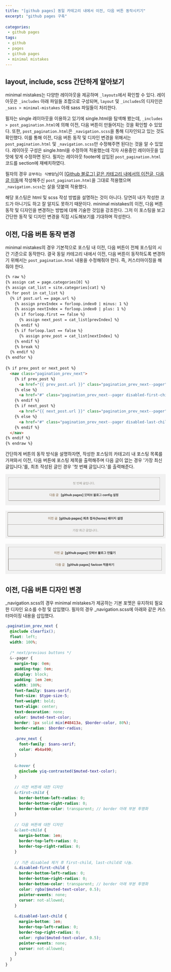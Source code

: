```yaml
---
title: "[github pages] 동일 카테고리 내에서 이전, 다음 버튼 동작시키기"
excerpt: "github pages 구축"

categories:
 - github pages
tags:
 - github
 - pages
 - github pages
 - minimal mistakes
---
```

## layout, include, scss 간단하게 알아보기
minimal mistakes는 다양한 레이아웃을 제공하며 `_layouts`에서 확인할 수 있다. 레이아웃은 `_includes` 아래 파일들 조합으로 구성되며, `layout` 및 `_includes`의 디자인은 `_sass > minimal-mistakes` 아래 sass 파일들이 처리한다.

필자는 single 레이아웃을 이용하고 있기에 single.html을 탐색해 봤는데, `_includes > post_pagination.html`에 의해 이전, 다음 버튼이 만들어지는 것을 확인할 수 있었다. 또한, `post_pagination.html`은 `_navigation.scss`을 통해 디자인되고 있는 것도 확인했다. 이를 통해 이전, 다음 버튼 동작 및 디자인 변경을 위해서는 `post_pagination.html` 및 `_navigation.scss`만 수정해주면 된다는 것을 알 수 있었다. 레이아웃 구성은 single.html을 수정하여 적용했는데 각자 사용중인 레이아웃을 입맛에 맞게 수정하면 된다. 필자는 레이아웃 footer에 삽입된 `post_pagination.html` 코드를 section에 재배치하였다.

필자의 경우 `공부하는 식빵맘`님이 [[Github 블로그] 같은 카테고리 내에서의 이전글, 다음글 이동](https://ansohxxn.github.io/blog/prevnext/)에 작성해주신 `post_pagination.html`을 그대로 적용했으며 `_navigation.scss`는 살을 덧붙여 적용했다.

해당 포스팅은 html 및 scss 작성 방법을 설명하는 것이 아니다. 당연히 내가 작성한 코드가 아니기도 하고 잘 알지도 못하기 때문이다. minimal mistakes의 이전, 다음 버튼 동작 및 디자인을 변경하는 방법에 대해 기술한 것임을 강조한다. 그저 이 포스팅을 보고 간단한 동작 및 디자인 변경을 직접 시도해보기를 기대하며 작성한다.

## 이전, 다음 버튼 동작 변경
minimal mistakes의 경우 기본적으로 포스팅 내 이전, 다음 버튼이 전체 포스팅의 시간 기준으로 동작한다. 결국 동일 카테고리 내에서 이전, 다음 버튼이 동작하도록 변경하기 위해서는 `post_pagination.html` 내용을 수정해줘야 한다. 즉, 커스터마이징을 해줘야 한다.

```html
{% raw %}
{% assign cat = page.categories[0] %}
{% assign cat_list = site.categories[cat] %}
{% for post in cat_list %}
  {% if post.url == page.url %}
  	{% assign prevIndex = forloop.index0 | minus: 1 %}
  	{% assign nextIndex = forloop.index0 | plus: 1 %}
  	{% if forloop.first == false %}
  	  {% assign next_post = cat_list[prevIndex] %}
  	{% endif %}
  	{% if forloop.last == false %}
  	  {% assign prev_post = cat_list[nextIndex] %}
  	{% endif %}
  	{% break %}
  {% endif %}
{% endfor %}

{% if prev_post or next_post %}
  <nav class="pagination_prev_next">
    {% if prev_post %}
      <a href="{{ prev_post.url }}" class="pagination_prev_next--pager"><span class="prev_next">이전 글  &nbsp</span>{{ prev_post.title }}</a>
    {% else %}
      <a href="#" class="pagination_prev_next--pager disabled-first-child">첫 번째 글입니다.</a>
    {% endif %}
    {% if next_post %}
      <a href="{{ next_post.url }}" class="pagination_prev_next--pager"><span class="prev_next">다음 글  &nbsp  </span>{{ next_post.title }}</a>
    {% else %}
      <a href="#" class="pagination_prev_next--pager disabled-last-child ">가장 최신 글입니다.</a>
    {% endif %}
  </nav>
{% endif %}
{% endraw %}
```

간단하게 버튼의 동작 방식을 설명하자면, 작성한 포스팅의 카테고리 내 포스팅 목록를 가져와서 이전, 다음 버튼에 포스팅 제목을 출력해주며 다음 글이 없는 경우 '가장 최신 글입니다.'를, 최초 작성된 글인 경우 '첫 번째 글입니다.'를 출력해준다.

![prev next first post](/assets/prev_next_first_post.png)

![prev next recent post](/assets/prev_next_recent_post.png)

![prev next post](/assets/prev_next_post.png)

## 이전, 다음 버튼 디자인 변경
_navigation.scss의 경우 minimal mistakes가 제공하는 기본 포멧은 유지하되 필요한 디자인 요소를 수정 및 삽입했다. 필자의 경우 _navigation.scss에 아래와 같은 커스터마이징 내용을 삽입했다.

```scss
.pagination_prev_next {
  @include clearfix();
  float: left;
  width: 100%;
  
  /* next/previous buttons */
  &--pager {
    margin-top: 0em;
    padding-top: 0em;
    display: block;
    padding: 1em 2em;
    width: 100%;
    font-family: $sans-serif;
    font-size: $type-size-5;
    font-weight: bold;
    text-align: center;
    text-decoration: none;
    color: $muted-text-color;
    border: 1px solid mix(#48413a, $border-color, 80%);
    border-radius: $border-radius;

    .prev_next {
      font-family: $sans-serif;
      color: #b4a490;
    }

    &:hover {
      @include yiq-contrasted($muted-text-color);
    }

    // 이전 버튼에 대한 디자인
    &:first-child {
      border-bottom-left-radius: 0;
      border-bottom-right-radius: 0;
      border-bottom-color: transparent; // border 아래 부분 투명화
    }

    // 다음 버튼에 대한 디자인
    &:last-child {
      margin-bottom: 1em;
      border-top-left-radius: 0;
      border-top-right-radius: 0;
    }

    // 기존 disabled 제거 후 first-child, last-child로 나눔.
    &.disabled-first-child {
      border-bottom-left-radius: 0;
      border-bottom-right-radius: 0;
      border-bottom-color: transparent; // border 아래 부분 투명화 
      color: rgba($muted-text-color, 0.5);
      pointer-events: none;
      cursor: not-allowed;
    }

    &.disabled-last-child {
      margin-bottom: 1em;
      border-top-left-radius: 0;
      border-top-right-radius: 0;
      color: rgba($muted-text-color, 0.5);
      pointer-events: none;
      cursor: not-allowed;
    }
  }
}
```